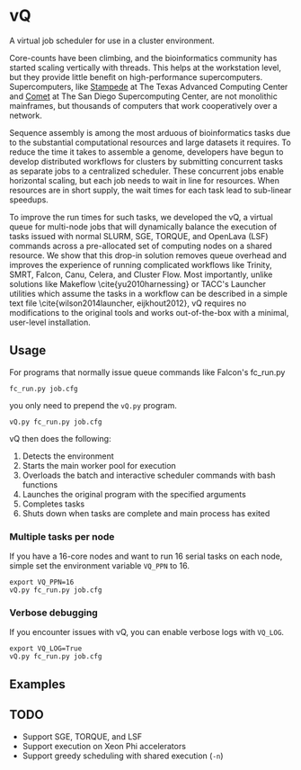 # vQ
A virtual job scheduler for use in a cluster environment.

Core-counts have been climbing, and the bioinformatics community has started scaling vertically with threads.
This helps at the workstation level, but they provide little benefit on high-performance supercomputers.
Supercomputers, like [Stampede](https://portal.tacc.utexas.edu/user-guides/stampede) at The Texas Advanced Computing Center and [Comet](http://www.sdsc.edu/support/user_guides/comet.html) at The San Diego Supercomputing Center, are not monolithic mainframes, but thousands of computers that work cooperatively over a network.

Sequence assembly is among the most arduous of bioinformatics tasks due to the substantial computational resources and large datasets it requires.
To reduce the time it takes to assemble a genome, developers have begun to develop distributed workflows for clusters by submitting concurrent tasks as separate jobs to a centralized scheduler.
These concurrent jobs enable horizontal scaling, but each job needs to wait in line for resources.
When resources are in short supply, the wait times for each task lead to sub-linear speedups.

To improve the run times for such tasks, we developed the vQ, a virtual queue for multi-node jobs that will dynamically balance the execution of tasks issued with normal SLURM, SGE, TORQUE, and OpenLava (LSF) commands across a pre-allocated set of computing nodes on a shared resource.
We show that this drop-in solution removes queue overhead and improves the experience of running complicated workflows like Trinity, SMRT, Falcon, Canu, Celera, and Cluster Flow.
Most importantly, unlike solutions like Makeflow \cite{yu2010harnessing} or TACC's Launcher utilities which assume the tasks in a workflow can be described in a simple text file \cite{wilson2014launcher, eijkhout2012}, vQ requires no modifications to the original tools and works out-of-the-box with a minimal, user-level installation.

## Usage

For programs that normally issue queue commands like Falcon's fc_run.py

```shell
fc_run.py job.cfg
```

you only need to prepend the `vQ.py` program.

```shell
vQ.py fc_run.py job.cfg
```

vQ then does the following:
1. Detects the environment
2. Starts the main worker pool for execution
3. Overloads the batch and interactive scheduler commands with bash functions
4. Launches the original program with the specified arguments
5. Completes tasks
6. Shuts down when tasks are complete and main process has exited

### Multiple tasks per node

If you have a 16-core nodes and want to run 16 serial tasks on each node, simple set the environment variable `VQ_PPN` to 16.

```shell
export VQ_PPN=16
vQ.py fc_run.py job.cfg
```

### Verbose debugging

If you encounter issues with vQ, you can enable verbose logs with `VQ_LOG`.

```shell
export VQ_LOG=True
vQ.py fc_run.py job.cfg
```

## Examples

## TODO
* Support SGE, TORQUE, and LSF
* Support execution on Xeon Phi accelerators
* Support greedy scheduling with shared execution (`-n`)
